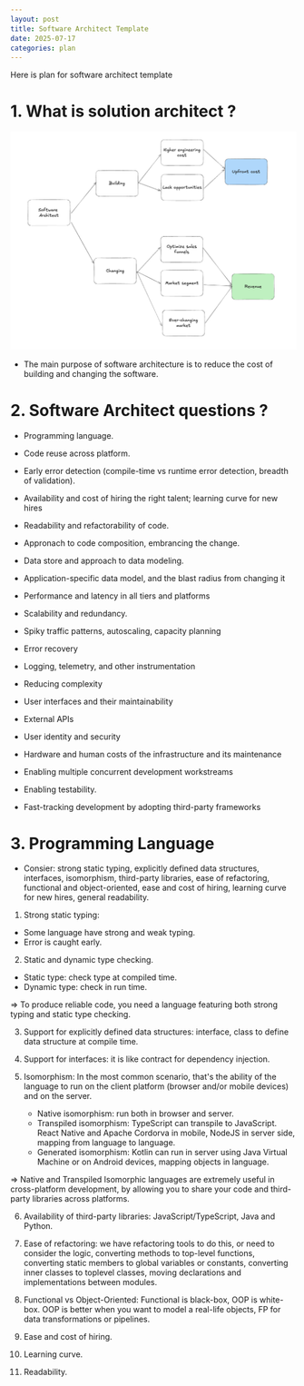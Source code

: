 ```yaml
---
layout: post
title: Software Architect Template
date: 2025-07-17
categories: plan
---
```


Here is plan for software architect template

# 1. What is solution architect ?

![](/images/Software-Architect/software-architect-thinking.png)

- The main purpose of software architecture is to reduce the cost of building and changing the software.

# 2. Software Architect questions ?

- Programming language.

- Code reuse across platform.

- Early error detection (compile-time vs runtime error detection, breadth of validation).

- Availability and cost of hiring the right talent; learning curve for new hires

- Readability and refactorability of code.

- Appronach to code composition, embrancing the change.

- Data store and approach to data modeling.

- Application-specific data model, and the blast radius from changing it

- Performance and latency in all tiers and platforms

- Scalability and redundancy.

- Spiky traffic patterns, autoscaling, capacity planning

- Error recovery

- Logging, telemetry, and other instrumentation

- Reducing complexity

- User interfaces and their maintainability

- External APIs

- User identity and security

- Hardware and human costs of the infrastructure and its maintenance

- Enabling multiple concurrent development workstreams

- Enabling testability.

- Fast-tracking development by adopting third-party frameworks

# 3. Programming Language

- Consier: strong static typing, explicitly defined data structures, interfaces, isomorphism, third-party libraries, ease of refactoring, functional and object-oriented, ease and cost of hiring, learning curve for new hires, general readability.

1. Strong static typing:

- Some language have strong and weak typing.
- Error is caught early.

2. Static and dynamic type checking.

- Static type: check type at compiled time.
- Dynamic type: check in run time.

=> To produce reliable code, you need a language featuring both strong typing and static type checking.

3. Support for explicitly defined data structures: interface, class to define data structure at compile time.

4. Support for interfaces: it is like contract for dependency injection.

5. Isomorphism: In the most common scenario, that's the ability of the language to run on the client platform (browser and/or mobile devices) and on the server.
   - Native isomorphism: run both in browser and server.
   - Transpiled isomorphism: TypeScript can transpile to JavaScript. React Native and Apache Cordorva in mobile, NodeJS in server side, mapping from language to language.
   - Generated isomorphism: Kotlin can run in server using Java Virtual Machine or on Android devices, mapping objects in language.

=> Native and Transpiled Isomorphic languages are extremely useful in cross-platform development, by allowing you to share your code and third-party libraries across platforms.

6. Availability of third-party libraries: JavaScript/TypeScript, Java and Python.

7. Ease of refactoring: we have refactoring tools to do this, or need to consider the logic, converting methods to top-level functions, converting static members to global variables or constants, converting inner classes to toplevel classes, moving declarations and implementations between modules.

8. Functional vs Object-Oriented: Functional is black-box, OOP is white-box. OOP is better when you want to model a real-life objects, FP for data transformations or pipelines.

9. Ease and cost of hiring.

10. Learning curve.

11. Readability.
